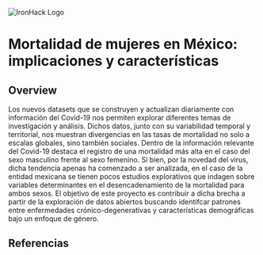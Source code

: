 ![IronHack Logo](https://s3-eu-west-1.amazonaws.com/ih-materials/uploads/upload_d5c5793015fec3be28a63c4fa3dd4d55.png)

# Mortalidad de mujeres en México: implicaciones y características

## Overview
Los nuevos datasets que se construyen y actualizan diariamente con información del Covid-19 nos permiten explorar diferentes temas de investigación y análisis. Dichos datos, junto con su variabilidad temporal y territorial, nos muestran divergencias en las tasas de mortalidad no solo a escalas globales, sino también sociales. Dentro de la información relevante del Covid-19 destaca el registro de una mortalidad más alta en el caso del sexo masculino frente al sexo femenino. Si bien, por la novedad del virus, dicha tendencia apenas ha comenzado a ser analizada, en el caso de la entidad mexicana se tienen pocos estudios explorativos que indagen sobre variables determinantes en el desencadenamiento de la mortalidad para ambos sexos. El objetivo de este proyecto es contribuir a dicha brecha a partir de la exploración de datos abiertos buscando identifcar patrones entre enfermedades crónico-degenerativas y características demográficas bajo un enfoque de género.


## Referencias
